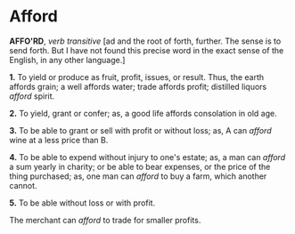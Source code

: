 # Afford

**AFFO'RD**, _verb transitive_ \[ad and the root of forth, further. The sense is to send forth. But I have not found this precise word in the exact sense of the English, in any other language.\]

**1.** To yield or produce as fruit, profit, issues, or result. Thus, the earth affords grain; a well affords water; trade affords profit; distilled liquors _afford_ spirit.

**2.** To yield, grant or confer; as, a good life affords consolation in old age.

**3.** To be able to grant or sell with profit or without loss; as, A can _afford_ wine at a less price than B.

**4.** To be able to expend without injury to one's estate; as, a man can _afford_ a sum yearly in charity; or be able to bear expenses, or the price of the thing purchased; as, one man can _afford_ to buy a farm, which another cannot.

**5.** To be able without loss or with profit.

The merchant can _afford_ to trade for smaller profits.